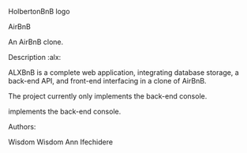 
HolbertonBnB logo

AirBnB

An AirBnB clone.

Description :alx:

ALXBnB is a complete web application, integrating database storage, a back-end API, and front-end interfacing in a clone of AirBnB.

The project currently only implements the back-end console.

implements the back-end console.

Authors:

Wisdom Wisdom <SethRich1>
Ann Ifechidere  <chocobae>
